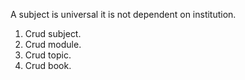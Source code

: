 A subject is universal it is not dependent on institution.

1. Crud subject.
2. Crud module.
3. Crud topic.
4. Crud book.